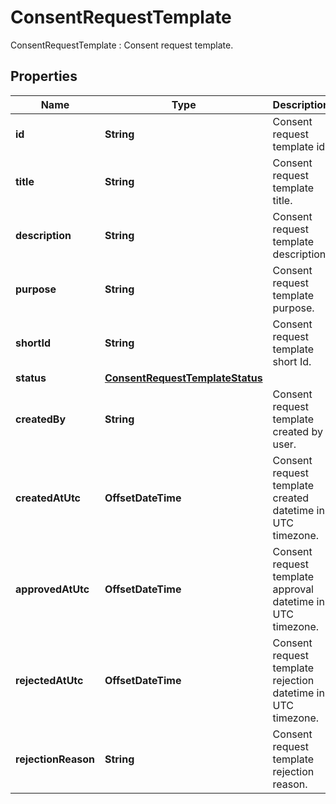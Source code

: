 

# ConsentRequestTemplate

ConsentRequestTemplate : Consent request template.

## Properties

| Name | Type | Description | Notes |
|------------ | ------------- | ------------- | -------------|
|**id** | **String** | Consent request template id. |  |
|**title** | **String** | Consent request template title. |  |
|**description** | **String** | Consent request template description. |  |
|**purpose** | **String** | Consent request template purpose. |  [optional] |
|**shortId** | **String** | Consent request template short Id. |  |
|**status** | [**ConsentRequestTemplateStatus**](ConsentRequestTemplateStatus.md) |  |  |
|**createdBy** | **String** | Consent request template created by user. |  |
|**createdAtUtc** | **OffsetDateTime** | Consent request template created datetime in UTC timezone. |  |
|**approvedAtUtc** | **OffsetDateTime** | Consent request template approval datetime in UTC timezone. |  [optional] |
|**rejectedAtUtc** | **OffsetDateTime** | Consent request template rejection datetime in UTC timezone. |  [optional] |
|**rejectionReason** | **String** | Consent request template rejection reason. |  [optional] |



